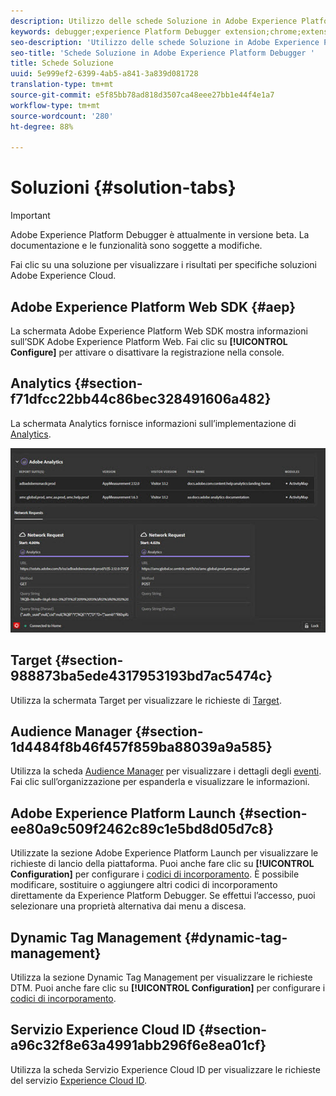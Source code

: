 ```yaml
---
description: Utilizzo delle schede Soluzione in Adobe Experience Platform Debugger
keywords: debugger;experience Platform Debugger extension;chrome;extension;summary;clear;requests;solutions;solution;information;analytics;target;audience manager;media optimizer;amo;id service
seo-description: 'Utilizzo delle schede Soluzione in Adobe Experience Platform Debugger '
seo-title: 'Schede Soluzione in Adobe Experience Platform Debugger '
title: Schede Soluzione
uuid: 5e999ef2-6399-4ab5-a841-3a839d081728
translation-type: tm+mt
source-git-commit: e5f85bb78ad818d3507ca48eee27bb1e44f4e1a7
workflow-type: tm+mt
source-wordcount: '280'
ht-degree: 88%

---
```



# Soluzioni {#solution-tabs}

>[!IMPORTANT]
>
>Adobe Experience Platform Debugger è attualmente in versione beta. La documentazione e le funzionalità sono soggette a modifiche.

Fai clic su una soluzione per visualizzare i risultati per specifiche soluzioni Adobe Experience Cloud.

## Adobe Experience Platform Web SDK {#aep}

La schermata Adobe Experience Platform Web SDK mostra informazioni sull’SDK Adobe Experience Platform Web. Fai clic su **[!UICONTROL Configure]** per attivare o disattivare la registrazione nella console.

## Analytics {#section-f71dfcc22bb44c86bec328491606a482}

La schermata Analytics fornisce informazioni sull’implementazione di [Analytics](https://docs.adobe.com/content/help/it-IT/analytics/landing/home.html).

![](assets/analytics.jpg)

## Target {#section-988873ba5ede4317953193bd7ac5474c}

Utilizza la schermata Target per visualizzare le richieste di [Target](https://docs.adobe.com/content/help/it-IT/target/using/target-home.html)<!-- or [Mbox Trace](https://docs.adobe.com/content/help/en/target/using/activities/troubleshoot-activities/content-trouble.html) response details-->.

## Audience Manager {#section-1d4484f8b46f457f859ba88039a9a585}

Utilizza la scheda [Audience Manager](https://docs.adobe.com/content/help/it-IT/audience-manager/user-guide/aam-home.html) per visualizzare i dettagli degli [eventi](https://docs.adobe.com/content/help/it-IT/audience-manager/user-guide/api-and-sdk-code/dcs/dcs-event-calls/dcs-event-calls.html). Fai clic sull’organizzazione per espanderla e visualizzare le informazioni.

## Adobe Experience Platform Launch {#section-ee80a9c509f2462c89c1e5bd8d05d7c8}

Utilizzate la sezione  Adobe Experience Platform Launch per visualizzare le richieste di lancio della piattaforma. Puoi anche fare clic su **[!UICONTROL Configuration]** per configurare i [codici di incorporamento](https://docs.adobe.com/content/help/it-IT/launch/using/reference/upgrade/link-dtm-embed-code.html). È possibile modificare, sostituire o aggiungere altri codici di incorporamento direttamente da Experience Platform Debugger. Se effettui l’accesso, puoi selezionare una proprietà alternativa dai menu a discesa.

## Dynamic Tag Management {#dynamic-tag-management}

Utilizza la sezione Dynamic Tag Management per visualizzare le richieste DTM. Puoi anche fare clic su **[!UICONTROL Configuration]** per configurare i [codici di incorporamento](https://docs.adobe.com/content/help/it-IT/dtm/using/client-side/code.html). 

## Servizio Experience Cloud ID {#section-a96c32f8e63a4991abb296f6e8ea01cf}

Utilizza la scheda Servizio Experience Cloud ID per visualizzare le richieste del servizio [Experience Cloud ID](https://docs.adobe.com/content/help/it-IT/id-service/using/home.html).